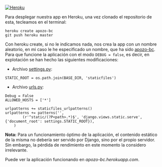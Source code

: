 [![Heroku](https://www.herokucdn.com/deploy/button.png)](https://apozo-bc.herokuapp.com/Bares/)

Para desplegar nuestra app en Heroku, una vez clonado el repositorio de esta, tecleamos en el terminal:
```
heroku create apozo-bc
git push heroku master
```
Con heroku create, si no le indicamos nada, nos crea la app con un nombre aleatorio, en mi caso le he especificado un nombre, que ha sido [apozo-bc](apozo-bc.herokuapp.com/Bares/).
Para que funcione la aplicación con el modo ```DEBUG = false```, es decir, en explotación se han hecho las siguientes modificaciones:

- Archivo [settings.py](https://github.com/AntonioPozo/Bares/blob/master/proyectoP4/settings.py):

```
STATIC_ROOT = os.path.join(BASE_DIR, 'staticfiles')
```
- Archivo [urls.py](https://github.com/AntonioPozo/Bares/blob/master/proyectoP4/urls.py):


```
Debug = False
ALLOWED_HOSTS = ['*']

urlpatterns += staticfiles_urlpatterns()
urlpatterns += patterns('',
        (r'^static/(?P<path>.*)$', 'django.views.static.serve', {'document_root': settings.STATIC_ROOT}),
    )
```
**Nota:** Para un funcionamiento óptimo de la aplicación, el contenido estático de la misma no debería ser servido por Django, sino por el propio servidor. Sin embargo, la pérdida de rendimiento en este momento la considero irrelevante. 

Puede ver la aplicación funcionando en *apozo-bc.herokuapp.com*.
